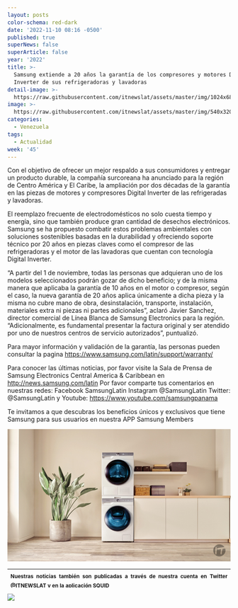 ```yaml
---
layout: posts
color-schema: red-dark
date: '2022-11-10 08:16 -0500'
published: true
superNews: false
superArticle: false
year: '2022'
title: >-
  Samsung extiende a 20 años la garantía de los compresores y motores Digital
  Inverter de sus refrigeradoras y lavadoras 
detail-image: >-
  https://raw.githubusercontent.com/itnewslat/assets/master/img/1024x680/lavado-samsung-g.jpg
image: >-
  https://raw.githubusercontent.com/itnewslat/assets/master/img/540x320/lavado-samsung-p.jpg
categories:
  - Venezuela
tags:
  - Actualidad
week: '45'
---
```

Con el objetivo de ofrecer un mejor respaldo a sus consumidores y entregar un producto durable, la compañía surcoreana ha anunciado para la región de Centro América y El Caribe, la ampliación por dos décadas de la garantía en las piezas de motores y compresores Digital Inverter de las refrigeradas y lavadoras.  

El reemplazo frecuente de electrodomésticos no solo cuesta tiempo y energía, sino que también produce gran cantidad de desechos electrónicos. Samsung se ha propuesto combatir estos problemas ambientales con soluciones sostenibles basadas en la durabilidad y ofreciendo soporte técnico por 20 años en piezas claves como el compresor de las refrigeradoras y el motor de las lavadoras que cuentan con tecnología Digital Inverter.

“A partir del 1 de noviembre, todas las personas que adquieran uno de los modelos seleccionados podrán gozar de dicho beneficio; y de la misma manera que aplicaba la garantía de 10 años en el motor o compresor, según el caso, la nueva garantía de 20 años aplica únicamente a dicha pieza y la misma no cubre mano de obra, desinstalación, transporte, instalación, materiales extra ni piezas ni partes adicionales”, aclaró Javier Sanchez, director comercial de Línea Blanca de Samsung Electronics para la región. “Adicionalmente, es fundamental presentar la factura original y ser atendido por uno de nuestros centros de servicio autorizados”, puntualizó.  

Para mayor información y validación de la garantía, las personas pueden consultar la pagina https://www.samsung.com/latin/support/warranty/

Para conocer las últimas noticias, por favor visite la Sala de Prensa de Samsung Electronics Central America & Caribbean en http://news.samsung.com/latin Por favor comparte tus comentarios en nuestras redes: Facebook SamsungLatin Instagram @SamsungLatin  Twitter: @SamsungLatin y Youtube: https://www.youtube.com/samsungpanama

Te invitamos a que descubras los beneficios únicos y exclusivos que tiene Samsung para sus usuarios en nuestra APP Samsung Members

![](https://raw.githubusercontent.com/itnewslat/assets/master/img/540x320/lavado-samsung-p.jpg)

<table style="height: 42px;" width="569">
<tbody>
<tr>
<td style="text-align: justify;"><sub><strong>Nuestras noticias también son publicadas a través de nuestra cuenta en Twitter <a href="https://twitter.com/itnewslat?lang=es">@ITNEWSLAT</a> y en la aplicación <a href="https://squidapp.co/en/">SQUID</a></strong></sub></td>
</tr>
</tbody>
</table>

<img src="https://tracker.metricool.com/c3po.jpg?hash=56f88a41e39ab42c063cc51676587a04"/>